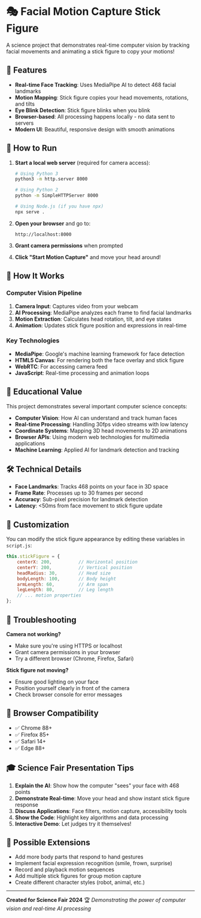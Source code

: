 # 🎭 Facial Motion Capture Stick Figure

A science project that demonstrates real-time computer vision by tracking facial movements and animating a stick figure to copy your motions!

## 🌟 Features

- **Real-time Face Tracking**: Uses MediaPipe AI to detect 468 facial landmarks
- **Motion Mapping**: Stick figure copies your head movements, rotations, and tilts
- **Eye Blink Detection**: Stick figure blinks when you blink
- **Browser-based**: All processing happens locally - no data sent to servers
- **Modern UI**: Beautiful, responsive design with smooth animations

## 🚀 How to Run

1. **Start a local web server** (required for camera access):
   ```bash
   # Using Python 3
   python3 -m http.server 8000
   
   # Using Python 2
   python -m SimpleHTTPServer 8000
   
   # Using Node.js (if you have npx)
   npx serve .
   ```

2. **Open your browser** and go to:
   ```
   http://localhost:8000
   ```

3. **Grant camera permissions** when prompted

4. **Click "Start Motion Capture"** and move your head around!

## 🔬 How It Works

### Computer Vision Pipeline
1. **Camera Input**: Captures video from your webcam
2. **AI Processing**: MediaPipe analyzes each frame to find facial landmarks
3. **Motion Extraction**: Calculates head rotation, tilt, and eye states
4. **Animation**: Updates stick figure position and expressions in real-time

### Key Technologies
- **MediaPipe**: Google's machine learning framework for face detection
- **HTML5 Canvas**: For rendering both the face overlay and stick figure
- **WebRTC**: For accessing camera feed
- **JavaScript**: Real-time processing and animation loops

## 🎯 Educational Value

This project demonstrates several important computer science concepts:

- **Computer Vision**: How AI can understand and track human faces
- **Real-time Processing**: Handling 30fps video streams with low latency
- **Coordinate Systems**: Mapping 3D head movements to 2D animations
- **Browser APIs**: Using modern web technologies for multimedia applications
- **Machine Learning**: Applied AI for landmark detection and tracking

## 🛠️ Technical Details

- **Face Landmarks**: Tracks 468 points on your face in 3D space
- **Frame Rate**: Processes up to 30 frames per second
- **Accuracy**: Sub-pixel precision for landmark detection
- **Latency**: <50ms from face movement to stick figure update

## 🎨 Customization

You can modify the stick figure appearance by editing these variables in `script.js`:

```javascript
this.stickFigure = {
    centerX: 200,          // Horizontal position
    centerY: 200,          // Vertical position  
    headRadius: 30,        // Head size
    bodyLength: 100,       // Body height
    armLength: 60,         // Arm span
    legLength: 80,         // Leg length
    // ... motion properties
};
```

## 🔧 Troubleshooting

**Camera not working?**
- Make sure you're using HTTPS or localhost
- Grant camera permissions in your browser
- Try a different browser (Chrome, Firefox, Safari)

**Stick figure not moving?**
- Ensure good lighting on your face
- Position yourself clearly in front of the camera
- Check browser console for error messages

## 📱 Browser Compatibility

- ✅ Chrome 88+
- ✅ Firefox 85+  
- ✅ Safari 14+
- ✅ Edge 88+

## 🎓 Science Fair Presentation Tips

1. **Explain the AI**: Show how the computer "sees" your face with 468 points
2. **Demonstrate Real-time**: Move your head and show instant stick figure response
3. **Discuss Applications**: Face filters, motion capture, accessibility tools
4. **Show the Code**: Highlight key algorithms and data processing
5. **Interactive Demo**: Let judges try it themselves!

## 🔬 Possible Extensions

- Add more body parts that respond to hand gestures
- Implement facial expression recognition (smile, frown, surprise)
- Record and playback motion sequences
- Add multiple stick figures for group motion capture
- Create different character styles (robot, animal, etc.)

---

**Created for Science Fair 2024** 🏆
*Demonstrating the power of computer vision and real-time AI processing*
